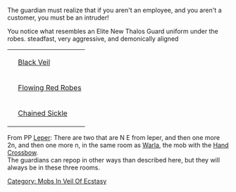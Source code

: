 The guardian must realize that if you aren't an employee, and you aren't
a customer, you must be an intruder!

You notice what resembles an Elite New Thalos Guard uniform under the
robes. steadfast, very aggressive, and demonically aligned

<table>
<tr>
<td>

<worn on head>

</td>
<td>

[Black Veil](Black_Veil_(Veil_of_Ecstasy) "wikilink")

</td>
</tr>
<tr>
<td>

<worn about body>

</td>
<td>

[Flowing Red Robes](Flowing_Red_Robes "wikilink")

</td>
</tr>
<tr>
<td>

<wielded>

</td>
<td>

[Chained Sickle](Chained_Sickle "wikilink")

</td>
</tr>
</table>

From PP [Leper](Leper "wikilink"): There are two that are N E from
leper, and then one more 2n, and then one more n, in the same room as
[Warla](Warla "wikilink"), the mob with the [Hand
Crossbow](Hand_Crossbow "wikilink").  
The guardians can repop in other ways than described here, but they will
always be in these three rooms.

[Category: Mobs In Veil Of
Ecstasy](Category:_Mobs_In_Veil_Of_Ecstasy "wikilink")

